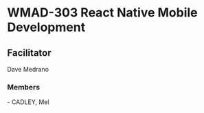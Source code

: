 # WMAD-303 React Native Mobile Development

## Facilitator
Dave Medrano

### Members
\- CADLEY, Mel
